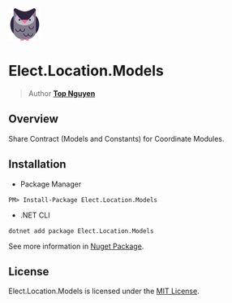 ﻿![Logo](../../../Logo.png)
# Elect.Location.Models
> Author [**Top Nguyen**](http://topnguyen.net)

## Overview

Share Contract (Models and Constants) for Coordinate Modules.

## Installation
- Package Manager
```
PM> Install-Package Elect.Location.Models
```
- .NET CLI
```
dotnet add package Elect.Location.Models
```

See more information in [Nuget Package](https://www.nuget.org/packages/Elect.Location.Models/).

## License
Elect.Location.Models is licensed under the [MIT License](../../../LICENSE).